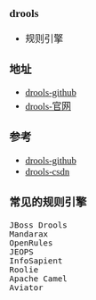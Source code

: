 <span  style="font-family: Simsun,serif; font-size: 17px; ">

### drools

- 规则引擎

### 地址

- [drools-github]()
- [drools-官网](https://www.drools.org/learn/documentation.html)

### 参考

- [drools-github](https://github.com/vincent9309/drools)
- [drools-csdn](https://blog.csdn.net/wuzhiwei549/article/details/104813821)

### 常见的规则引擎

~~~
JBoss Drools
Mandarax
OpenRules
JEOPS
InfoSapient
Roolie
Apache Camel
Aviator 
~~~

</span>